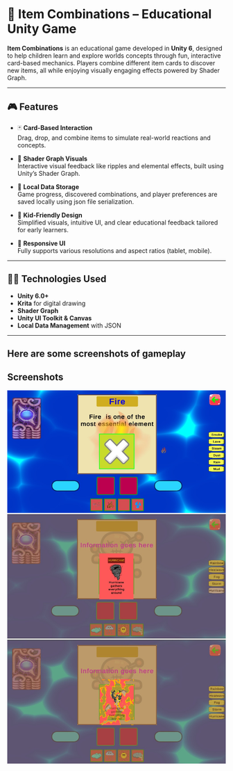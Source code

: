# 🧪 Item Combinations – Educational Unity Game

**Item Combinations** is an educational game developed in **Unity 6**, designed to help children learn and explore worlds concepts through fun, interactive card-based mechanics. Players combine different item cards to discover new items, all while enjoying visually engaging effects powered by Shader Graph.

---

## 🎮 Features

- 🃏 **Card-Based Interaction**  
  Drag, drop, and combine items  to simulate real-world reactions and concepts.

- 🌊 **Shader Graph Visuals**  
  Interactive visual feedback like ripples and elemental effects, built using Unity’s Shader Graph.

- 💾 **Local Data Storage**  
  Game progress, discovered combinations, and player preferences are saved locally using json file serialization.

- 👦 **Kid-Friendly Design**  
  Simplified visuals, intuitive UI, and clear educational feedback tailored for early learners.

- 📱 **Responsive UI**  
  Fully supports various resolutions and aspect ratios (tablet, mobile).

---

## 🧑‍💻 Technologies Used

- **Unity 6.0+**
- **Krita** for digital drawing
- **Shader Graph**
- **Unity UI Toolkit & Canvas**
- **Local Data Management** with  JSON

---


## Here are some screenshots of gameplay


## Screenshots
![Gameplay Screenshot](Screenshots/gameplay.jpeg)
![Gameplay Screenshot](Screenshots/gameplay2.jpeg)
![Gameplay Screenshot](Screenshots/gameplay3.jpeg)

